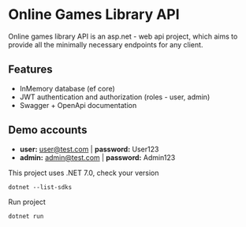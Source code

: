 
# Online Games Library API

Online games library API is an asp.net - web api project, which aims to provide all the minimally necessary endpoints for any client.

## Features
- InMemory database (ef core)
- JWT authentication and authorization (roles - user, admin)
- Swagger + OpenApi documentation

## Demo accounts
- **user:** user@test.com | **password:** User123
- **admin:** admin@test.com | **password:** Admin123  

This project uses .NET 7.0, check your version 
```console
dotnet --list-sdks
```

Run project
```console
dotnet run
```